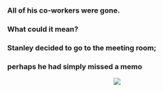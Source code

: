 ### All of his co-workers were gone. 
### What could it mean? 
### Stanley decided to go to the meeting room; 
### perhaps he had simply missed a memo
<div align="center"> <img src="https://github-readme-stats.vercel.app/api/top-langs/?username=MentsalIlnris&layout=compact" /> </div>
